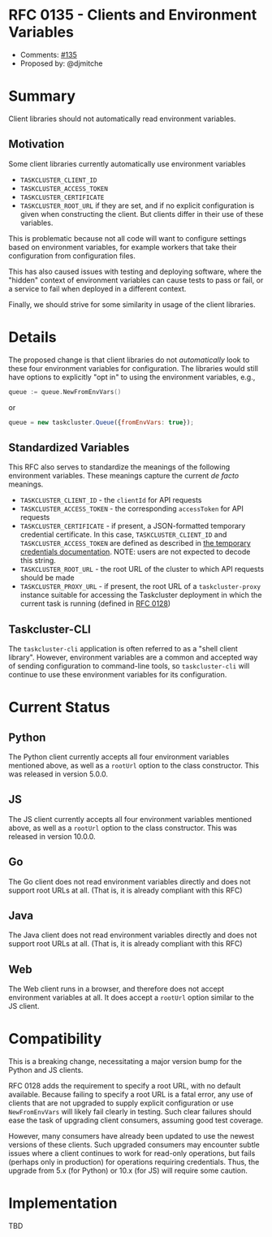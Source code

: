 # RFC 0135 - Clients and Environment Variables
* Comments: [#135](https://api.github.com/repos/taskcluster/taskcluster-rfcs/pulls/135)
* Proposed by: @djmitche

# Summary

Client libraries should not automatically read environment variables.

## Motivation

Some client libraries currently automatically use environment variables
 * `TASKCLUSTER_CLIENT_ID`
 * `TASKCLUSTER_ACCESS_TOKEN`
 * `TASKCLUSTER_CERTIFICATE`
 * `TASKCLUSTER_ROOT_URL`
if they are set, and if no explicit configuration is given when constructing the client.
But clients differ in their use of these variables.

This is problematic because not all code will want to configure settings based on
environment variables, for example workers that take their configuration from
configuration files.

This has also caused issues with testing and deploying software, where the
"hidden" context of environment variables can cause tests to pass or fail, or a
service to fail when deployed in a different context.

Finally, we should strive for some similarity in usage of the client libraries.

# Details

The proposed change is that client libraries do not *automatically* look to
these four environment variables for configuration.  The libraries would still have
options to explicitly "opt in" to using the environment variables, e.g.,

```go
queue := queue.NewFromEnvVars()
```

or

```js
queue = new taskcluster.Queue({fromEnvVars: true});
```

## Standardized Variables

This RFC also serves to standardize the meanings of the following environment variables.
These meanings capture the current *de facto* meanings.

 * `TASKCLUSTER_CLIENT_ID` - the `clientId` for API requests
 * `TASKCLUSTER_ACCESS_TOKEN` - the corresponding `accessToken` for API requests
 * `TASKCLUSTER_CERTIFICATE` - if present, a JSON-formatted temporary credential certificate.  In this case, `TASKCLUSTER_CLIENT_ID` and `TASKCLUSTER_ACCESS_TOKEN` are defined as described in [the temporary credentials documentation](https://docs.taskcluster.net/docs/manual/design/apis/hawk/temporary-credentials).  NOTE: users are not expected to decode this string.
 * `TASKCLUSTER_ROOT_URL` - the root URL of the cluster to which API requests should be made
 * `TASKCLUSTER_PROXY_URL` - if present, the root URL of a `taskcluster-proxy` instance suitable for accessing the Taskcluster deployment in which the current task is running (defined in [RFC 0128](https://github.com/taskcluster/taskcluster-rfcs/blob/master/rfcs/0128-redeployable-clients.md))

## Taskcluster-CLI

The `taskcluster-cli` application is often referred to as a "shell client library".
However, environment variables are a common and accepted way of sending configuration to command-line tools, so `taskcluster-cli` will continue to use these environment variables for its configuration.

# Current Status

## Python

The Python client currently accepts all four environment variables mentioned above, as well as a `rootUrl` option to the class constructor.
This was released in version 5.0.0.

## JS

The JS client currently accepts all four environment variables mentioned above, as well as a `rootUrl` option to the class constructor.
This was released in version 10.0.0.

## Go

The Go client does not read environment variables directly and does not support root URLs at all.
(That is, it is already compliant with this RFC)

## Java

The Java client does not read environment variables directly and does not support root URLs at all.
(That is, it is already compliant with this RFC)

## Web

The Web client runs in a browser, and therefore does not accept environment variables at all.
It does accept a `rootUrl` option similar to the JS client.

# Compatibility

This is a breaking change, necessitating a major version bump for the Python and JS clients.

RFC 0128 adds the requirement to specify a root URL, with no default available.
Because failing to specify a root URL is a fatal error, any use of clients that are not upgraded to supply explicit configuration or use `NewFromEnvVars` will likely fail clearly in testing.
Such clear failures should ease the task of upgrading client consumers, assuming good test coverage.

However, many consumers have already been updated to use the newest versions of these clients.
Such upgraded consumers may encounter subtle issues where a client continues to work for read-only operations, but fails (perhaps only in production) for operations requiring credentials.
Thus, the upgrade from 5.x (for Python) or 10.x (for JS) will require some caution.

# Implementation

TBD

